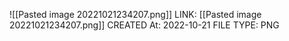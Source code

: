 
![[Pasted image 20221021234207.png]]
LINK: [[Pasted image 20221021234207.png]]
CREATED At: 2022-10-21
FILE TYPE: PNG
